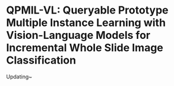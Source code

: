 # QPMIL-VL: Queryable Prototype Multiple Instance Learning with Vision-Language Models for Incremental Whole Slide Image Classification

Updating~
